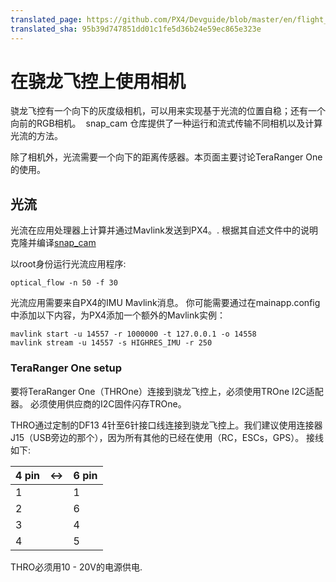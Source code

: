 ```yaml
---
translated_page: https://github.com/PX4/Devguide/blob/master/en/flight_controller/snapdragon_flight_camera.md
translated_sha: 95b39d747851dd01c1fe5d36b24e59ec865e323e
---
```


# 在骁龙飞控上使用相机

骁龙飞控有一个向下的灰度级相机，可以用来实现基于光流的位置自稳；还有一个向前的RGB相机。  snap_cam 仓库提供了一种运行和流式传输不同相机以及计算光流的方法。

除了相机外，光流需要一个向下的距离传感器。本页面主要讨论TeraRanger One的使用。

## 光流
光流在应用处理器上计算并通过Mavlink发送到PX4。.
根据其自述文件中的说明克隆并编译[snap_cam](https://github.com/PX4/snap_cam)

以root身份运行光流应用程序:
```
optical_flow -n 50 -f 30
```

光流应用需要来自PX4的IMU Mavlink消息。 你可能需要通过在mainapp.config中添加以下内容，为PX4添加一个额外的Mavlink实例：

```
mavlink start -u 14557 -r 1000000 -t 127.0.0.1 -o 14558
mavlink stream -u 14557 -s HIGHRES_IMU -r 250
```

### TeraRanger One setup

要将TeraRanger One（THROne）连接到骁龙飞控上，必须使用TROne I2C适配器。 必须使用供应商的I2C固件闪存TROne。

THRO通过定制的DF13 4针至6针接口线连接到骁龙飞控上。我们建议使用连接器J15（USB旁边的那个），因为所有其他的已经在使用（RC，ESCs，GPS）。 接线如下:

| 4 pin | <-> | 6 pin |
| -- | -- | -- |
| 1 |  | 1 |
| 2 |  | 6 |
| 3 |  | 4 |
| 4 |  | 5 |
THRO必须用10 - 20V的电源供电.

